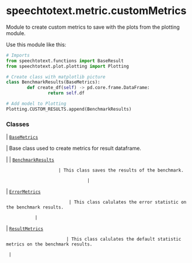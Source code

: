 # speechtotext.metric.customMetrics

Module to create custom metrics to save with the plots from the plotting module.

Use this module like this:

```python
# Imports
from speechtotext.functions import BaseResult
from speechtotext.plot.plotting import Plotting

# Create class with matplotlib picture
class BenchmarkResults(BaseMetrics):
        def create_df(self) -> pd.core.frame.DataFrame:
                return self.df

# Add model to Plotting
Plotting.CUSTOM_RESULTS.append(BenchmarkResults)
```

### Classes

| [`BaseMetrics`](speechtotext.metric.customMetrics.BaseMetrics.md#speechtotext.metric.customMetrics.BaseMetrics)

 | Base class used to create metrics for result dataframe.

 |
| [`BenchmarkResults`](speechtotext.metric.customMetrics.BenchmarkResults.md#speechtotext.metric.customMetrics.BenchmarkResults)

                        | This class saves the results of the benchmark.

                                   |
| [`ErrorMetrics`](speechtotext.metric.customMetrics.ErrorMetrics.md#speechtotext.metric.customMetrics.ErrorMetrics)

                            | This class calulates the error statistic on the benchmark results.

               |
| [`ResultMetrics`](speechtotext.metric.customMetrics.ResultMetrics.md#speechtotext.metric.customMetrics.ResultMetrics)

                           | This class calulates the default statistic metrics on the benchmark results.

     |
